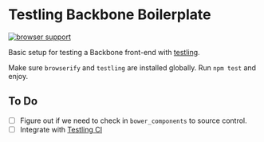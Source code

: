# Testling Backbone Boilerplate

[![browser support](https://ci.testling.com/nickb1080/testling-backbone-boilerplate.png)
](https://ci.testling.com/nickb1080/testling-backbone-boilerplate)

Basic setup for testing a Backbone front-end with [testling](https://github.com/substack/testling).

Make sure `browserify` and `testling` are installed globally. Run `npm test` and enjoy.

## To Do
- [ ] Figure out if we need to check in `bower_components` to source control.
- [ ] Integrate with [Testling CI](http://ci.testling.com)

